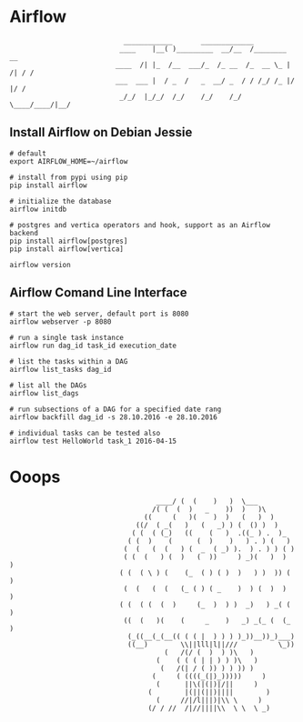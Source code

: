 # Airflow
```
                            ____________       _____________
                           ____    |__( )_________  __/__  /________      __
                          ____  /| |_  /__  ___/_  /_ __  /_  __ \_ | /| / /
                          ___  ___ |  / _  /   _  __/ _  / / /_/ /_ |/ |/ /
                           _/_/  |_/_/  /_/    /_/    /_/  \____/____/|__/

```
## Install Airflow on Debian Jessie 
```
# default
export AIRFLOW_HOME=~/airflow

# install from pypi using pip
pip install airflow   

# initialize the database
airflow initdb

# postgres and vertica operators and hook, support as an Airflow backend
pip install airflow[postgres]
pip install airflow[vertica]

airflow version
```

## Airflow Comand Line Interface 
```
# start the web server, default port is 8080
airflow webserver -p 8080

# run a single task instance
airflow run dag_id task_id execution_date

# list the tasks within a DAG
airflow list_tasks dag_id

# list all the DAGs
airflow list_dags

# run subsections of a DAG for a specified date rang
airflow backfill dag_id -s 28.10.2016 -e 28.10.2016

# individual tasks can be tested also
airflow test HelloWorld task_1 2016-04-15
```
# Ooops

                                        ____/ (  (    )   )  \___
                                       /( (  (  )   _    ))  )   )\
                                     ((     (   )(    )  )   (   )  )
                                   ((/  ( _(   )   (   _) ) (  () )  )
                                  ( (  ( (_)   ((    (   )  .((_ ) .  )_
                                 ( (  )    (      (  )    )   ) . ) (   )
                                (  (   (  (   ) (  _  ( _) ).  ) . ) ) ( )
                                ( (  (   ) (  )   (  ))     ) _)(   )  )  )
                               ( (  ( \ ) (    (_  ( ) ( )  )   ) )  )) ( )
                                (  (   (  (   (_ ( ) ( _    )  ) (  )  )   )
                               ( (  ( (  (  )     (_  )  ) )  _)   ) _( ( )
                                ((  (   )(    (     _    )   _) _(_ (  (_ )
                                 (_((__(_(__(( ( ( |  ) ) ) )_))__))_)___)
                                 ((__)        \\||lll|l||///          \_))
                                          (   /(/ (  )  ) )\   )
                                        (    ( ( ( | | ) ) )\   )
                                         (   /(| / ( )) ) ) )) )
                                       (     ( ((((_(|)_)))))     )
                                        (      ||\(|(|)|/||     )
                                      (        |(||(||)||||        )
                                        (     //|/l|||)|\\ \     )
                                      (/ / //  /|//||||\\  \ \  \ _)

